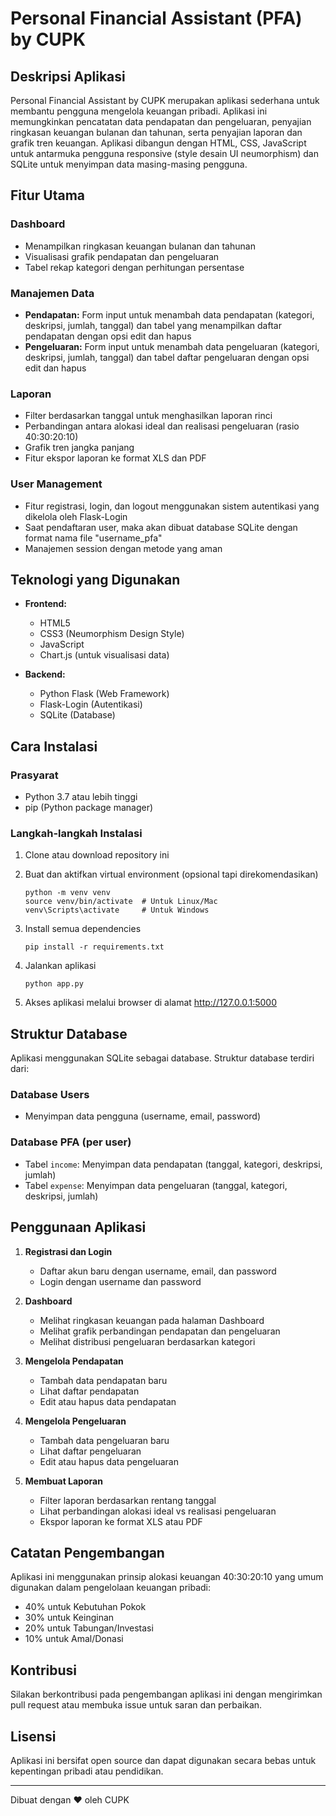 # Personal Financial Assistant (PFA) by CUPK

## Deskripsi Aplikasi

Personal Financial Assistant by CUPK merupakan aplikasi sederhana untuk membantu pengguna mengelola keuangan pribadi. Aplikasi ini memungkinkan pencatatan data pendapatan dan pengeluaran, penyajian ringkasan keuangan bulanan dan tahunan, serta penyajian laporan dan grafik tren keuangan. Aplikasi dibangun dengan HTML, CSS, JavaScript untuk antarmuka pengguna responsive (style desain UI neumorphism) dan SQLite untuk menyimpan data masing-masing pengguna.

## Fitur Utama

### Dashboard
- Menampilkan ringkasan keuangan bulanan dan tahunan
- Visualisasi grafik pendapatan dan pengeluaran
- Tabel rekap kategori dengan perhitungan persentase

### Manajemen Data
- **Pendapatan:** Form input untuk menambah data pendapatan (kategori, deskripsi, jumlah, tanggal) dan tabel yang menampilkan daftar pendapatan dengan opsi edit dan hapus
- **Pengeluaran:** Form input untuk menambah data pengeluaran (kategori, deskripsi, jumlah, tanggal) dan tabel daftar pengeluaran dengan opsi edit dan hapus

### Laporan
- Filter berdasarkan tanggal untuk menghasilkan laporan rinci
- Perbandingan antara alokasi ideal dan realisasi pengeluaran (rasio 40:30:20:10)
- Grafik tren jangka panjang
- Fitur ekspor laporan ke format XLS dan PDF

### User Management
- Fitur registrasi, login, dan logout menggunakan sistem autentikasi yang dikelola oleh Flask-Login
- Saat pendaftaran user, maka akan dibuat database SQLite dengan format nama file "username_pfa"
- Manajemen session dengan metode yang aman

## Teknologi yang Digunakan

- **Frontend:**
  - HTML5
  - CSS3 (Neumorphism Design Style)
  - JavaScript
  - Chart.js (untuk visualisasi data)

- **Backend:**
  - Python Flask (Web Framework)
  - Flask-Login (Autentikasi)
  - SQLite (Database)

## Cara Instalasi

### Prasyarat
- Python 3.7 atau lebih tinggi
- pip (Python package manager)

### Langkah-langkah Instalasi

1. Clone atau download repository ini

2. Buat dan aktifkan virtual environment (opsional tapi direkomendasikan)
   ```
   python -m venv venv
   source venv/bin/activate  # Untuk Linux/Mac
   venv\Scripts\activate     # Untuk Windows
   ```

3. Install semua dependencies
   ```
   pip install -r requirements.txt
   ```

4. Jalankan aplikasi
   ```
   python app.py
   ```

5. Akses aplikasi melalui browser di alamat http://127.0.0.1:5000

## Struktur Database

Aplikasi menggunakan SQLite sebagai database. Struktur database terdiri dari:

### Database Users
- Menyimpan data pengguna (username, email, password)

### Database PFA (per user)
- Tabel `income`: Menyimpan data pendapatan (tanggal, kategori, deskripsi, jumlah)
- Tabel `expense`: Menyimpan data pengeluaran (tanggal, kategori, deskripsi, jumlah)

## Penggunaan Aplikasi

1. **Registrasi dan Login**
   - Daftar akun baru dengan username, email, dan password
   - Login dengan username dan password

2. **Dashboard**
   - Melihat ringkasan keuangan pada halaman Dashboard
   - Melihat grafik perbandingan pendapatan dan pengeluaran
   - Melihat distribusi pengeluaran berdasarkan kategori

3. **Mengelola Pendapatan**
   - Tambah data pendapatan baru
   - Lihat daftar pendapatan
   - Edit atau hapus data pendapatan

4. **Mengelola Pengeluaran**
   - Tambah data pengeluaran baru
   - Lihat daftar pengeluaran
   - Edit atau hapus data pengeluaran

5. **Membuat Laporan**
   - Filter laporan berdasarkan rentang tanggal
   - Lihat perbandingan alokasi ideal vs realisasi pengeluaran
   - Ekspor laporan ke format XLS atau PDF

## Catatan Pengembangan

Aplikasi ini menggunakan prinsip alokasi keuangan 40:30:20:10 yang umum digunakan dalam pengelolaan keuangan pribadi:
- 40% untuk Kebutuhan Pokok
- 30% untuk Keinginan
- 20% untuk Tabungan/Investasi
- 10% untuk Amal/Donasi

## Kontribusi

Silakan berkontribusi pada pengembangan aplikasi ini dengan mengirimkan pull request atau membuka issue untuk saran dan perbaikan.

## Lisensi

Aplikasi ini bersifat open source dan dapat digunakan secara bebas untuk kepentingan pribadi atau pendidikan.

---

Dibuat dengan ❤️ oleh CUPK